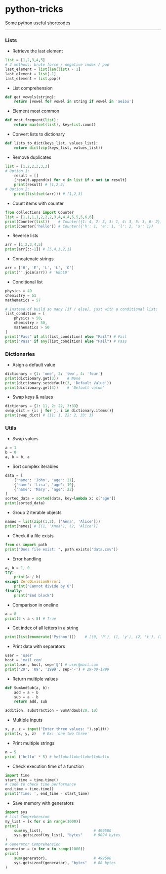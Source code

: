 # python-tricks

Some python useful shortcodes

---

### Lists

- Retrieve the last element

```python
list = [1,2,3,4,5]
# 3 methods: brute force / negative index / pop
last_element = list[len(list) - 1]
last_element = list[-1]
last_element = list.pop()
```

- List comprehension

```python
def get_vowels(string):
	return [vowel for vowel in string if vowel in 'aeiou']
```

- Element most common

```python
def most_frequent(list):
	return max(set(list), key=list.count)
```

- Convert lists to dictionary

```python
def lists_to_dict(keys_list, values_list):
	return dict(zip(keys_list, values_list))
```

- Remove duplicates

```python
list = [1,2,2,3,3,3]
# Option 1:
    result = []
    [result.append(x) for x in list if x not in result]
    print(result) # [1,2,3]
# Option 2:
	print(list(set(arr))) # [1,2,3]
```

- Count items with counter

```python
from collections import Counter
list = [1,1,1,1,2,2,2,3,4,4,4,5,5,5,6,6]
print(Counter(list))    # Counter({1: 4, 2: 3, 3: 1, 4: 3, 5: 3, 6: 2})
print(Counter('hello')) # Counter({'h': 1, 'e': 1, 'l': 2, 'o': 1})
```

- Reverse lists

```python
arr = [1,2,3,4,5]
print(arr[::-1]) # [5,4,3,2,1]
```

- Concatenate strings

```python
arr = ['H', 'E', 'L', 'L', 'O']
print(''.join(arr)) # 'HELLO'
```

- Conditional list

```python
physics = 49
chemistry = 51
mathematics = 57

# Instead of build so many [if / else], just with a conditional list:
list_condition = [
	physics > 50,
	chemistry > 50,
	mathematics > 50
]
print("Pass" if all(list_condition) else "Fail") # Fail
print("Pass" if any(list_condition) else "Fail") # Pass
```

### Dictionaries

- Asign a default value

```python
dictionary = {1: 'one', 2: 'two', 4: 'four'}
print(dictionary.get(3))	# None
print(dictionary.setdefault(3, 'Default Value'))
print(dictionary.get(3))	# 'Default value'
```

- Swap keys & values

```python
dictionary = {1: 11, 2: 22, 3:33}
swap_dict = {i: j for j, i in dictionary.items()}
print(swap_dict) # {11: 1, 22: 2, 33: 3}
```

### Utils

- Swap values

```python
a = 1
b = 0
a, b = b, a
```

- Sort complex iterables

```python
data = [
	{'name': 'John', 'age': 21},
	{'name': 'Lisa', 'age': 19},
	{'name': 'Mary', 'age': 22}
]
sorted_data = sorted(data, key=lambda x: x['age'])
print(sorted_data)
```

- Group 2 iterable objects

```python
names = list(zip((1,2), ['Anna', 'Alice']))
print(names) # [(1, 'Anna'), (2, 'Alice')]
```

- Check if a file exists

```python
from os import path
print("Does file exist: ", path.exists("data.csv"))
```

- Error handling

```python
a, b = 1, 0
try:
	print(a / b)
except ZeroDivisionError:
	print("Cannot divide by 0")
finally:
	print("End block")
```

- Comparison in oneline

```python
a = 8
print(2 < a < 8) # True
```

- Get index of all letters in a string

```python
print(list(enumerate('Python')))	# [(0, 'P'), (1, 'y'), (2, 't'), (3, 'h'), (4, 'o'), (5, 'n')]
```

- Print data with separators

```python
user = 'user'
host = 'mail.com'
print(user, host, sep='@') # user@mail.com
print('29', '09', '1999', sep='-') # 29-09-1999
```

- Return multiple values

```python
def SumAndSub(a, b):
	add = a + b
	sub = a - b
	return add, sub

addition, substraction = SumAndSub(20, 10)
```

- Multiple inputs

```python
x, y, z = input("Enter three values: ").split()
print(x, y, z)   # Ex: 'one two three'
```

- Print multiple strings

```python
n = 5
print ('hello' * 5)	# hellohellohellohellohello
```

- Check execution time of a function

```python
import time
start_time = time.time()
# code to check time performance
end_time = time.time()
print('Time: ', end_time - start_time)
```

- Save memory with generators

```python
import sys
# List Comprehension
my_list = [x for x in range(1000)]
print(
	sum(my_list),						# 499500
	sys.getsizeof(my_list), "bytes"		# 9024 bytes
)
# Generator Comprehension
generator = (x for x in range(1000))
print(
	sum(generator),						# 499500
	sys.getsizeof(generator), "bytes"	# 88 bytes
)
```
